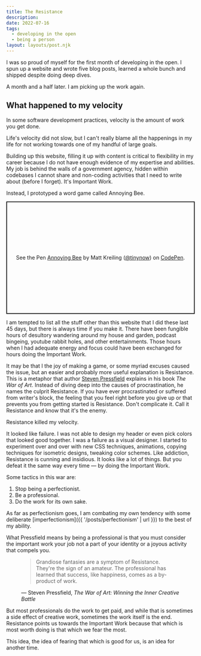 ```yaml
---
title: The Resistance
description: 
date: 2022-07-16
tags:
  - developing in the open
  - being a person
layout: layouts/post.njk
---
```


I was so proud of myself for the first month of developing in the open. I spun up a website and wrote five blog posts, learned a whole bunch and shipped despite doing deep dives.

A month and a half later. I am picking up the work again.

## What happened to my velocity
In some software development practices, velocity is the amount of work you get done.

Life's velocity did not slow, but I can't really blame all the happenings in my life for not working towards one of my handful of large goals. 

Building up this website, filling it up with content is critical to flexibility in my career because I do not have enough evidence of my expertise and abilities. My job is behind the walls of a government agency, hidden within codebases I cannot share and non-coding activities that I need to write about (before I forget). It's Important Work.

Instead, I prototyped a word game called Annoying Bee. 
<p class="codepen" data-height="300" data-slug-hash="dymyZeb" data-user="tinynow" style="height: 300px; box-sizing: border-box; display: flex; align-items: center; justify-content: center; border: 2px solid; margin: 1em 0; padding: 1em;">
  <span>See the Pen <a href="https://codepen.io/tinynow/pen/dymyZeb">
  Annoying Bee</a> by Matt Kreiling (<a href="https://codepen.io/tinynow">@tinynow</a>)
  on <a href="https://codepen.io">CodePen</a>.</span>
</p>
<script async src="https://cpwebassets.codepen.io/assets/embed/ei.js"></script>

I am tempted to list all the stuff other than this website that I did these last 45 days, but there is always time if you make it. There have been fungible hours of desultory wandering around my house and garden, podcast bingeing, youtube rabbit holes, and other entertainments. Those hours when I had adequate energy and focus could have been exchanged for hours doing the Important Work.

It may be that I the joy of making a game, or some myriad excuses caused the issue, but an easier and probably more useful explanation is Resistance. This is a metaphor that author [Steven Pressfield](https://stevenpressfield.com/home/) explains in his book _The War of Art_. Instead of diving deep into the causes of procrastination, he names the culprit Resistance. If you have ever procrastinated or suffered from writer's block, the feeling that you feel right before you give up or that prevents you from getting started is Resistance. Don't complicate it. Call it Resistance and know that it's the enemy.

Resistance killed my velocity.

It looked like failure. I was not able to design my header or even pick colors that looked good together. I was a failure as a visual designer. I started to experiment over and over with new CSS techniques, animations, copying techniques for isometric designs, tweaking color schemes.  Like addiction, Resistance is cunning and insidious. It looks like a lot of things. But you defeat it the same way every time &mdash; by doing the Important Work.

Some tactics in this war are:
1. Stop being a perfectionist.
2. Be a professional.
3. Do the work for its own sake.

As far as perfectionism goes, I am combating my own tendency with some deliberate [imperfectionism]({{ '/posts/perfectionism' | url }}) to the best of my ability.

What Pressfield means by being a professional is that you must consider the important work your job not a part of your identity or a joyous activity that compels you.

<figure class="quote">
    <blockquote>
    Grandiose fantasies are a symptom of Resistance. 
    They're the sign of an amateur. The professional has learned that success, like happiness, comes as a by-product of work.
    </blockquote>
    <figcaption>
    &mdash; Steven Pressfield,
    <cite>The War of Art: Winning the Inner Creative Battle</cite>
    </figcaption>
</figure>

But most professionals do the work to get paid, and while that is sometimes a side effect of creative work, sometimes the work itself is the end. Resistance points us towards the Important Work because that which is most worth doing is that which we fear the most.

This idea, the idea of fearing that which is good for us, is an idea for another time.

